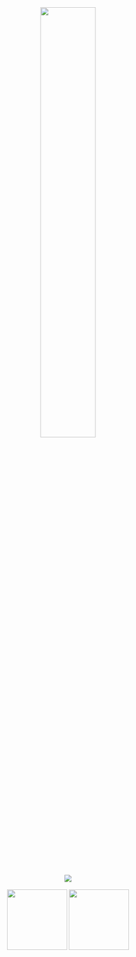 <!-- just img -->
<div align="center"><img width="50%" src="https://cdn.jsdelivr.net/gh/xiaomaoJT/xiaomaoJT/photo/cat.gif"/></div>
<br>

<!-- 贪吃蛇代码贡献图 -->
<div align="center"><img src="https://cdn.jsdelivr.net/gh/xiaomaoJT/xiaomaoJT/contribution-snake/github-contribution-grid-snake.svg" /></div>
<br>

<!-- GitHub数据统计 -->
<div align="center">
  <img height="137px" src="https://github-readme-stats.vercel.app/api?username=xiaomaoJT&hide_title=true&hide_border=true&show_icons=trueline_height=21&text_color=000&icon_color=000&bg_color=0,ea6161,ffc64d,fffc4d,52fa5a&theme=graywhite" />
  <img height="137px" src="https://github-readme-stats.vercel.app/api/top-langs/?username=xiaomaoJT&hide_title=true&hide_border=true&layout=compact&langs_count=6&text_color=000&icon_color=fff&bg_color=0,52fa5a,4dfcff,c64dff&theme=graywhite" />
</div>
<br>